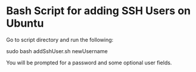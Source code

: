 # Bash Script for adding SSH Users on Ubuntu

Go to script directory and run the following:

sudo bash addSshUser.sh newUsername

You will be prompted for a password and some optional user fields.

